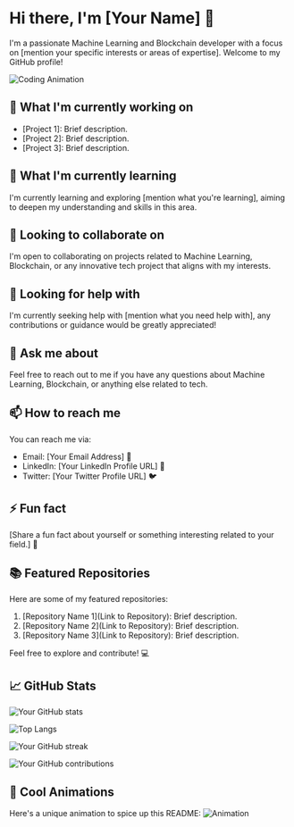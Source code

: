# Hi there, I'm [Your Name] 👋

I'm a passionate Machine Learning and Blockchain developer with a focus on [mention your specific interests or areas of expertise]. Welcome to my GitHub profile!

![Coding Animation](https://media.giphy.com/media/ZVik7pBtu9dNS/giphy.gif)

## 🔭 What I'm currently working on

- [Project 1]: Brief description.
- [Project 2]: Brief description.
- [Project 3]: Brief description.

## 🌱 What I'm currently learning

I'm currently learning and exploring [mention what you're learning], aiming to deepen my understanding and skills in this area.

## 👯 Looking to collaborate on

I'm open to collaborating on projects related to Machine Learning, Blockchain, or any innovative tech project that aligns with my interests.

## 🤔 Looking for help with

I'm currently seeking help with [mention what you need help with], any contributions or guidance would be greatly appreciated!

## 💬 Ask me about

Feel free to reach out to me if you have any questions about Machine Learning, Blockchain, or anything else related to tech.

## 📫 How to reach me

You can reach me via:
- Email: [Your Email Address] 📧
- LinkedIn: [Your LinkedIn Profile URL] 💼
- Twitter: [Your Twitter Profile URL] 🐦

## ⚡ Fun fact

[Share a fun fact about yourself or something interesting related to your field.] 🎉

## 📚 Featured Repositories

Here are some of my featured repositories:

1. [Repository Name 1](Link to Repository): Brief description.
2. [Repository Name 2](Link to Repository): Brief description.
3. [Repository Name 3](Link to Repository): Brief description.

Feel free to explore and contribute! 💻

## 📈 GitHub Stats

![Your GitHub stats](https://github-readme-stats.vercel.app/api?username=your_username&show_icons=true&theme=radical)

![Top Langs](https://github-readme-stats.vercel.app/api/top-langs/?username=your_username&layout=compact&theme=radical)

![Your GitHub streak](https://github-readme-streak-stats.herokuapp.com/?user=your_username&theme=radical)

![Your GitHub contributions](https://github-readme-stats.vercel.app/api/wakatime?username=your_username&layout=compact&theme=radical)

## 🚀 Cool Animations

Here's a unique animation to spice up this README:
![Animation](https://media.giphy.com/media/26gR2R0hjR00NsQ6Y/giphy.gif)
